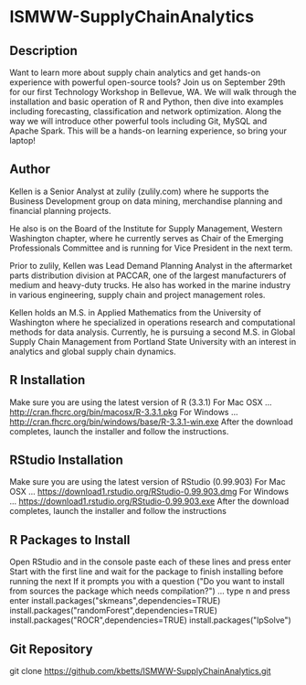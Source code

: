 # ISMWW-SupplyChainAnalytics

## Description
Want to learn more about supply chain analytics and get hands-on experience with powerful open-source tools? Join us on September 29th for our first Technology Workshop in Bellevue, WA. We will walk through the installation and basic operation of R and Python, then dive into examples including forecasting, classification and network optimization. Along the way we will introduce other powerful tools including Git, MySQL and Apache Spark. This will be a hands-on learning experience, so bring your laptop!


## Author
Kellen is a Senior Analyst at zulily (zulily.com) where he supports the Business Development group on data mining, merchandise planning and financial planning projects.

He also is on the Board of the Institute for Supply Management, Western Washington chapter, where he currently serves as Chair of the Emerging Professionals Committee and is running for Vice President in the next term.

Prior to zulily, Kellen was Lead Demand Planning Analyst in the aftermarket parts distribution division at PACCAR, one of the largest manufacturers of medium and heavy-duty trucks. He also has worked in the marine industry in various engineering, supply chain and project management roles.

Kellen holds an M.S. in Applied Mathematics from the University of Washington where he specialized in operations research and computational methods for data analysis. Currently, he is pursuing a second M.S. in Global Supply Chain Management from Portland State University with an interest in analytics and global supply chain dynamics.


## R Installation
Make sure you are using the latest version of R (3.3.1)
For Mac OSX ... http://cran.fhcrc.org/bin/macosx/R-3.3.1.pkg
For Windows ... http://cran.fhcrc.org/bin/windows/base/R-3.3.1-win.exe
After the download completes, launch the installer and follow the instructions.


## RStudio Installation
Make sure you are using the latest version of RStudio (0.99.903)
For Mac OSX ... https://download1.rstudio.org/RStudio-0.99.903.dmg
For Windows ... https://download1.rstudio.org/RStudio-0.99.903.exe
After the download completes, launch the installer and follow the instructions


## R Packages to Install
Open RStudio and in the console paste each of these lines and press enter
Start with the first line and wait for the package to finish installing before running the next
If it prompts you with a question ("Do you want to install from sources the package which needs compilation?") ... type n and press enter
install.packages("skmeans",dependencies=TRUE)
install.packages("randomForest",dependencies=TRUE)
install.packages("ROCR",dependencies=TRUE)
install.packages("lpSolve")


## Git Repository
git clone https://github.com/kbetts/ISMWW-SupplyChainAnalytics.git